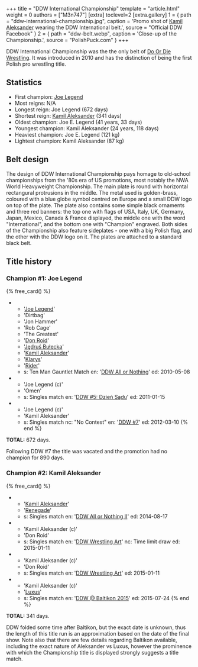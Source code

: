+++
title = "DDW International Championship"
template = "article.html"
weight = 0
authors = ["M3n747"]
[extra]
toclevel=2
[extra.gallery]
1 = { path = "ddw-international-championship.jpg", caption = 'Promo shot of [Kamil Aleksander](@/w/kamil-aleksander.md) wearing the DDW International belt.', source = "Official DDW Facebook" }
2 = { path = "ddw-belt.webp", caption = 'Close-up of the Championship.', source = "PolishPuck.com" }
+++

DDW International Championship was the the only belt of [Do Or Die Wrestling](@/o/ddw.md). It was introduced in 2010 and has the distinction of being the first Polish pro wrestling title.

<!-- more -->

## Statistics

* First champion: [Joe Legend](@/w/joe-legend.md)
* Most reigns: N/A
* Longest reign: Joe Legend (672 days)
* Shortest reign: [Kamil Aleksander](@/w/kamil-aleksander.md) (341 days)
* Oldest champion: Joe E. Legend (41 years, 33 days)
* Youngest champion: Kamil Aleksander (24 years, 118 days)
* Heaviest champion: Joe E. Legend (121 kg)
* Lightest champion: Kamil Aleksander (87 kg)

## Belt design

The design of DDW International Championship pays homage to old-school championships from the '80s era of US promotions, most notably the NWA World Heavyweight Championship.
The main plate is round with horizontal rectangural protrusions in the middle.
The metal used is golden-brass, coloured with a blue globe symbol centred on Europe and a small DDW logo on top of the plate.
The plate also contains some simple black ornaments and three red banners: the top one with flags of USA, Italy, UK, Germany, Japan, Mexico, Canada & France displayed,
the middle one with the word "International", and the bottom one with "Champion" engraved.
Both sides of the Championship also feature sideplates - one with a big Polish flag, and the other with the DDW logo on it. The plates are attached to a standard black belt.

## Title history

### Champion #1: Joe Legend

{% free_card() %}
- - '[Joe Legend](@/w/joe-legend.md)'
  - 'Dirtbag'
  - 'Jon Hammer'
  - 'Rob Cage'
  - 'The Greatest'
  - '[Don Roid](@/w/don-roid.md)'
  - '[Jędruś Bułecka](@/w/jedrus-bulecka.md)'
  - '[Kamil Aleksander](@/w/kamil-aleksander.md)'
  - '[Klarys](@/w/klarys.md)'
  - '[Rider](@/w/asmund.md)'
  - s: Ten Man Gauntlet Match
    en: '[DDW All or Nothing](@/e/ddw/2010-05-08-ddw-all-or-nothing.md)'
    ed: 2010-05-08
- - 'Joe Legend (c)'
  - 'Omen'
  - s: Singles match
    en: '[DDW #5: Dzień Sądu](@/e/ddw/2011-01-15-ddw-5-dzien-sadu.md)'
    ed: 2011-01-15
- - 'Joe Legend (c)'
  - 'Kamil Aleksander'
  - s: Singles match
    nc: "No Contest"
    en: '[DDW #7](@/e/ddw/2012-03-10-ddw-7.md)'
    ed: 2012-03-10
{% end %}

**TOTAL:** 672 days.

Following DDW #7 the title was vacated and the promotion had no champion for 890 days.


### Champion #2: Kamil Aleksander

{% free_card() %}
- - '[Kamil Aleksander](@/w/kamil-aleksander.md)'
  - '[Renegade](@/w/renegade.md)'
  - s: Singles match
    en: '[DDW All or Nothing II](@/e/ddw/2014-08-17-ddw-all-or-nothing-2.md)'
    ed: 2014-08-17
- - 'Kamil Aleksander (c)'
  - 'Don Roid'
  - s: Singles match
    en: '[DDW Wrestling Art](@/e/ddw/2015-01-11-ddw-wrestling-art.md)'
    nc: Time limit draw
    ed: 2015-01-11
- - 'Kamil Aleksander (c)'
  - 'Don Roid'
  - s: Singles match
    en: '[DDW Wrestling Art](@/e/ddw/2015-01-11-ddw-wrestling-art.md)'
    ed: 2015-01-11
- - 'Kamil Aleksander (c)'
  - '[Luxus](@/w/luxus.md)'
  - s: Singles match
    en: '[DDW @ Baltikon 2015](@/e/ddw/2015-07-24-ddw-baltikon.md)'
    ed: 2015-07-24
{% end %}

**TOTAL:** 341 days.

DDW folded some time after Baltikon, but the exact date is unknown, thus the length of this title run is an approximation based on the date of the final show. Note also that there are few details regarding Baltikon available, including the exact nature of Aleksander vs Luxus, however the prominence with which the Championship title is displayed strongly suggests a title match.
